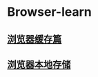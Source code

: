 # Browser-learn
## [浏览器缓存篇](https://github.com/lurenacm/Browser-learn/issues/1)

## [浏览器本地存储](https://github.com/lurenacm/Browser-learn/issues/2)